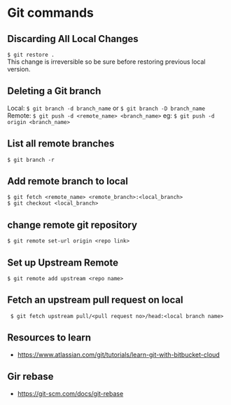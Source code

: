 # Git commands

Discarding All Local Changes
------------------------------------------------------------------------------------------------------------------------------
`$ git restore .` <br>
This change is irreversible so be sure before restoring previous local version. <br>

Deleting a Git branch
-------------------------------------------------------------------------------------------------------------------------------
Local: `$ git branch -d branch_name` or `$ git branch -D branch_name` <br>
Remote: `$ git push -d <remote_name> <branch_name>` eg: `$ git push -d origin <branch_name>`  <br>

List all remote branches
-------------------------------------------------------------------------------------------------------------------------------
`$ git branch -r` <br>

Add remote branch to local
-------------------------------------------------------------------------------------------------------------------------------
`$ git fetch <remote_name> <remote_branch>:<local_branch>` <br>
`$ git checkout <local_branch>` <br>

change remote git repository
-------------------------------------------------------------------------------------------------------------------------------
`$ git remote set-url origin <repo link>`

Set up Upstream Remote
-----------------------------------------------------------------------------------------------------------------------------
`$ git remote add upstream <repo name>`

Fetch an upstream pull request on local
-----------------------------------------------------------------------------------------------------------------------------
` $ git fetch upstream pull/<pull request no>/head:<local branch name>`

## Resources to learn
* https://www.atlassian.com/git/tutorials/learn-git-with-bitbucket-cloud
## Gir rebase
* https://git-scm.com/docs/git-rebase
